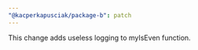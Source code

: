 ```yaml
---
"@kacperkapusciak/package-b": patch
---
```


This change adds useless logging to myIsEven function.
